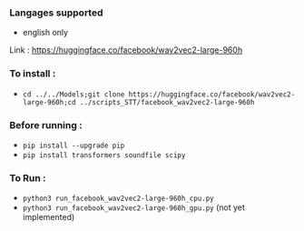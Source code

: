 ### Langages supported
- english only

Link : https://huggingface.co/facebook/wav2vec2-large-960h

### To install : 
- `cd ../../Models;git clone https://huggingface.co/facebook/wav2vec2-large-960h;cd ../scripts_STT/facebook_wav2vec2-large-960h`

### Before running :
- `pip install --upgrade pip`
- `pip install transformers soundfile scipy`

### To Run :
- `python3 run_facebook_wav2vec2-large-960h_cpu.py`
- `python3 run_facebook_wav2vec2-large-960h_gpu.py` (not yet implemented)